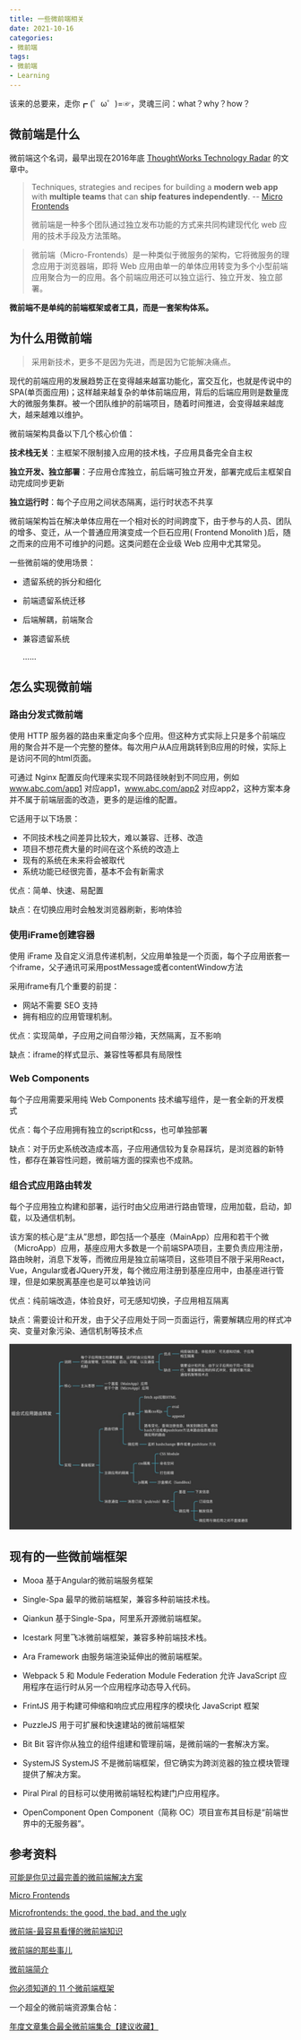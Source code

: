 ```yaml
---
title: 一些微前端相关
date: 2021-10-16
categories:
- 微前端
tags:
- 微前端
- Learning
---
```



该来的总要来，走你┏ (゜ω゜)=☞，灵魂三问：what？why？how？


## 微前端是什么

微前端这个名词，最早出现在2016年底  [ThoughtWorks Technology Radar](https://www.thoughtworks.com/radar/techniques/micro-frontends) 的文章中。

> Techniques, strategies and recipes for building a **modern web app** with **multiple teams** that can **ship features independently**. -- [Micro Frontends](https://micro-frontends.org/)
>
> 微前端是一种多个团队通过独立发布功能的方式来共同构建现代化 web 应用的技术手段及方法策略。

> 微前端（Micro-Frontends）是一种类似于微服务的架构，它将微服务的理念应用于浏览器端，即将 Web 应用由单一的单体应用转变为多个小型前端应用聚合为一的应用。各个前端应用还可以独立运行、独立开发、独立部署。



**微前端不是单纯的前端框架或者工具，而是一套架构体系。**



## 为什么用微前端

> 采用新技术，更多不是因为先进，而是因为它能解决痛点。

现代的前端应用的发展趋势正在变得越来越富功能化，富交互化，也就是传说中的SPA(单页面应用)；这样越来越复杂的单体前端应用，背后的后端应用则是数量庞大的微服务集群。被一个团队维护的前端项目，随着时间推进，会变得越来越庞大，越来越难以维护。

微前端架构具备以下几个核心价值：

**技术栈无关**：主框架不限制接入应用的技术栈，子应用具备完全自主权

**独立开发、独立部署**：子应用仓库独立，前后端可独立开发，部署完成后主框架自动完成同步更新

**独立运行时**：每个子应用之间状态隔离，运行时状态不共享

微前端架构旨在解决单体应用在一个相对长的时间跨度下，由于参与的人员、团队的增多、变迁，从一个普通应用演变成一个巨石应用( Frontend Monolith )后，随之而来的应用不可维护的问题。这类问题在企业级 Web 应用中尤其常见。

一些微前端的使用场景：

- 遗留系统的拆分和细化
- 前端遗留系统迁移
- 后端解耦，前端聚合
- 兼容遗留系统

	......



## 怎么实现微前端



### 路由分发式微前端

使用 HTTP 服务器的路由来重定向多个应用。但这种方式实际上只是多个前端应用的聚合并不是一个完整的整体。每次用户从A应用跳转到B应用的时候，实际上是访问不同的html页面。

可通过 Nginx 配置反向代理来实现不同路径映射到不同应用，例如 www.abc.com/app1 对应app1，www.abc.com/app2 对应app2，这种方案本身并不属于前端层面的改造，更多的是运维的配置。

它适用于以下场景：

- 不同技术栈之间差异比较大，难以兼容、迁移、改造
- 项目不想花费大量的时间在这个系统的改造上
- 现有的系统在未来将会被取代
- 系统功能已经很完善，基本不会有新需求

优点：简单、快速、易配置

缺点：在切换应用时会触发浏览器刷新，影响体验



### 使用iFrame创建容器

使用 iFrame 及自定义消息传递机制，父应用单独是一个页面，每个子应用嵌套一个iframe，父子通讯可采用postMessage或者contentWindow方法

采用iframe有几个重要的前提：

- 网站不需要 SEO 支持
- 拥有相应的应用管理机制。

优点：实现简单，子应用之间自带沙箱，天然隔离，互不影响

缺点：iframe的样式显示、兼容性等都具有局限性



### Web Components

每个子应用需要采用纯 Web Components 技术编写组件，是一套全新的开发模式

优点：每个子应用拥有独立的script和css，也可单独部署

缺点：对于历史系统改造成本高，子应用通信较为复杂易踩坑，是浏览器的新特性，都存在兼容性问题，微前端方面的探索也不成熟。



### 组合式应用路由转发

每个子应用独立构建和部署，运行时由父应用进行路由管理，应用加载，启动，卸载，以及通信机制。

该方案的核心是“主从”思想，即包括一个基座（MainApp）应用和若干个微（MicroApp）应用，基座应用大多数是一个前端SPA项目，主要负责应用注册，路由映射，消息下发等，而微应用是独立前端项目，这些项目不限于采用React，Vue，Angular或者JQuery开发，每个微应用注册到基座应用中，由基座进行管理，但是如果脱离基座也是可以单独访问

优点：纯前端改造，体验良好，可无感知切换，子应用相互隔离

缺点：需要设计和开发，由于父子应用处于同一页面运行，需要解耦应用的样式冲突、变量对象污染、通信机制等技术点

![组合式应用路由转发.jpg](/assets/images/2021-10-16/2021-10-16.jpg)



## 现有的一些微前端框架

- Mooa
	基于Angular的微前端服务框架

- Single-Spa
	最早的微前端框架，兼容多种前端技术栈。

- Qiankun
	基于Single-Spa，阿里系开源微前端框架。

- Icestark
	阿里飞冰微前端框架，兼容多种前端技术栈。

- Ara Framework
	由服务端渲染延伸出的微前端框架。
	
- Webpack 5 和 Module Federation
	Module Federation 允许 JavaScript 应用程序在运行时从另一个应用程序动态导入代码。
	
- FrintJS
	用于构建可伸缩和响应式应用程序的模块化 JavaScript 框架

- PuzzleJS
	用于可扩展和快速建站的微前端框架

- Bit
	Bit 容许你从独立的组件组建和管理前端，是微前端的一套解决方案。
	
- SystemJS
	SystemJS 不是微前端框架，但它确实为跨浏览器的独立模块管理提供了解决方案。
	
- Piral
	Piral 的目标可以使用微前端轻松构建门户应用程序。
	
- OpenComponent
	Open Component（简称 OC）项目宣布其目标是“前端世界中的无服务器”。



## 参考资料

[可能是你见过最完善的微前端解决方案](https://developer.aliyun.com/article/715922)

[Micro Frontends](https://micro-frontends.org/)

[Microfrontends: the good, the bad, and the ugly](https://zendev.com/2019/06/17/microfrontends-good-bad-ugly.html?spm=a2c6h.12873639.0.0.264b6374gGt3zC)

[微前端-最容易看懂的微前端知识](https://zhuanlan.zhihu.com/p/141530392)

[微前端的那些事儿](https://github.com/phodal/microfrontends)

[微前端简介](https://www.jianshu.com/p/785c2ca5a886)

[你必须知道的 11 个微前端框架](https://www.infoq.cn/article/22CIyQBs3S0bHeKVNORP)

一个超全的微前端资源集合帖：

[年度文章集合最全微前端集合【建议收藏】](https://segmentfault.com/a/1190000021382262)

